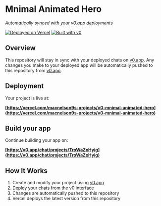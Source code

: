 # Mnimal Animated Hero

*Automatically synced with your [v0.app](https://v0.app) deployments*

[![Deployed on Vercel](https://img.shields.io/badge/Deployed%20on-Vercel-black?style=for-the-badge&logo=vercel)](https://vercel.com/macnelson9s-projects/v0-mnimal-animated-hero)
[![Built with v0](https://img.shields.io/badge/Built%20with-v0.app-black?style=for-the-badge)](https://v0.app/chat/projects/TroWaZxHyig)

## Overview

This repository will stay in sync with your deployed chats on [v0.app](https://v0.app).
Any changes you make to your deployed app will be automatically pushed to this repository from [v0.app](https://v0.app).

## Deployment

Your project is live at:

**[https://vercel.com/macnelson9s-projects/v0-mnimal-animated-hero](https://vercel.com/macnelson9s-projects/v0-mnimal-animated-hero)**

## Build your app

Continue building your app on:

**[https://v0.app/chat/projects/TroWaZxHyig](https://v0.app/chat/projects/TroWaZxHyig)**

## How It Works

1. Create and modify your project using [v0.app](https://v0.app)
2. Deploy your chats from the v0 interface
3. Changes are automatically pushed to this repository
4. Vercel deploys the latest version from this repository